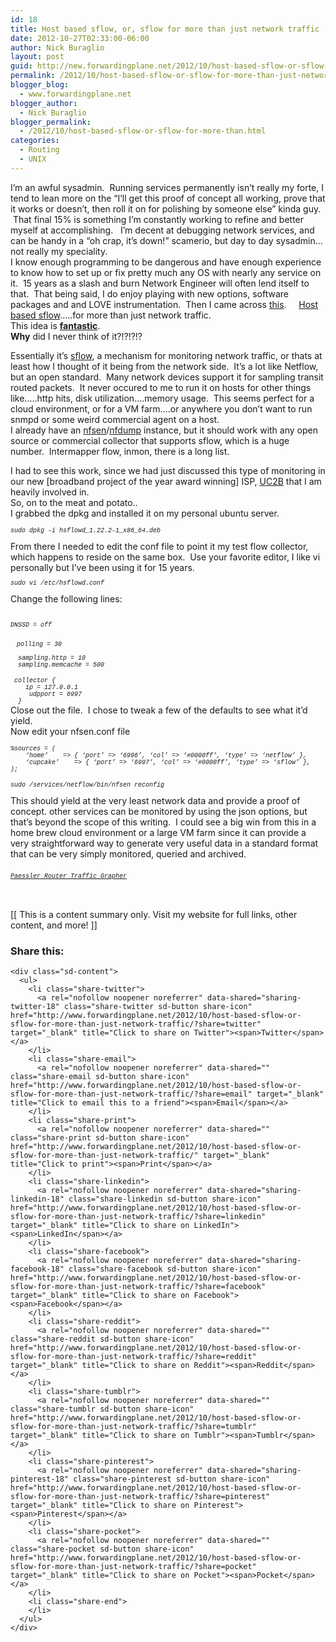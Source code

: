 ```yaml
---
id: 18
title: Host based sflow, or, sflow for more than just network traffic
date: 2012-10-27T02:33:00-06:00
author: Nick Buraglio
layout: post
guid: http://new.forwardingplane.net/2012/10/host-based-sflow-or-sflow-for-more-than-just-network-traffic/
permalink: /2012/10/host-based-sflow-or-sflow-for-more-than-just-network-traffic/
blogger_blog:
  - www.forwardingplane.net
blogger_author:
  - Nick Buraglio
blogger_permalink:
  - /2012/10/host-based-sflow-or-sflow-for-more-than.html
categories:
  - Routing
  - UNIX
---
```

I&#8217;m an awful sysadmin.  Running services permanently isn&#8217;t really my forte, I tend to lean more on the &#8220;I&#8217;ll get this proof of concept all working, prove that it works or doesn&#8217;t, then roll it on for polishing by someone else&#8221; kinda guy.  That final 15% is something I&#8217;m constantly working to refine and better myself at accomplishing.   I&#8217;m decent at debugging network services, and can be handy in a &#8220;oh crap, it&#8217;s down!&#8221; scamerio, but day to day sysadmin&#8230;not really my speciality.  
I know enough programming to be dangerous and have enough experience to know how to set up or fix pretty much any OS with nearly any service on it.  15 years as a slash and burn Network Engineer will often lend itself to that.  That being said, I do enjoy playing with new options, software packages and and LOVE instrumentation.  Then I came across <a href="http://host-sflow.sourceforge.net/" target="_blank">this</a>.     <a href="http://blog.sflow.com/2012/01/host-sflow-distributed-agent.html" target="_blank">Host based sflow</a>&#8230;..for more than just network traffic.  
This idea is **<u>fantastic</u>**.  
**Why** did I never think of it?!?!?!?

Essentially it&#8217;s <a href="http://en.wikipedia.org/wiki/SFlow" target="_blank">sflow</a>, a mechanism for monitoring network traffic, or thats at least how I thought of it being from the network side.  It&#8217;s a lot like Netflow, but an open standard.  Many network devices support it for sampling transit routed packets.  It never occured to me to run it on hosts for other things like&#8230;..http hits, disk utilization&#8230;.memory usage.  This seems perfect for a cloud environment, or for a VM farm&#8230;.or anywhere you don&#8217;t want to run snmpd or some weird commercial agent on a host.  
I already have an <a href="http://nfsen.sourceforge.net/" target="_blank">nfsen</a>/<a href="http://nfdump.sourceforge.net/" target="_blank">nfdump</a> instance, but it should work with any open source or commercial collector that supports sflow, which is a huge number.  Intermapper flow, inmon, there is a long list. 

I had to see this work, since we had just discussed this type of monitoring in our new [broadband project of the year award winning] ISP, <a href="http://www.uc2b.net/" target="_blank">UC2B</a> that I am heavily involved in.  
So, on to the meat and potato..  
I grabbed the dpkg and installed it on my personal ubuntu server. 

<span style="font-family: Courier New, Courier, monospace; font-size: x-small;"><i>sudo dpkg -i hsflowd_1.22.2-1_x86_64.deb </i></span>  
<span style="font-family: Courier New, Courier, monospace; font-size: x-small;"><i><br /></i></span><span style="font-family: inherit;">From there I needed to edit the conf file to point it my test flow collector, which happens to reside on the same box.  Use your favorite editor, I like vi personally but I&#8217;ve been using it for 15 years. </span>  
<span style="font-family: Courier New, Courier, monospace; font-size: x-small;"><i><br /></i></span><span style="font-family: Courier New, Courier, monospace; font-size: x-small;"><i>sudo vi /etc/hsflowd.conf</i></span>  
<span style="font-family: Courier New, Courier, monospace; font-size: x-small;"><i><br /></i></span><span style="font-family: inherit;">Change the following lines:</span>  
<span style="font-family: Courier New, Courier, monospace; font-size: x-small;"><i><br /></i></span>  
<span style="font-family: Courier New, Courier, monospace; font-size: x-small;"><i>DNSSD = off</i></span>

<div>
  <p>
     <span style="font-family: Courier New, Courier, monospace; font-size: x-small;"><i> polling = 30</i></span><br /><span style="font-family: Courier New, Courier, monospace; font-size: x-small;"><i><br /></i></span><span style="font-family: Courier New, Courier, monospace; font-size: x-small;"><i>  sampling.http = 10</i></span><br /><span style="font-family: Courier New, Courier, monospace; font-size: x-small;"><i>  sampling.memcache = 500</i></span>
  </p>
</div>

<div>
  <div>
    <span style="font-family: Courier New, Courier, monospace; font-size: x-small;"><i> collector {</i></span>
  </div>
  
  <div>
    <span style="font-family: Courier New, Courier, monospace; font-size: x-small;"><i>    ip = 127.0.0.1</i></span>
  </div>
  
  <div>
    <span style="font-family: Courier New, Courier, monospace; font-size: x-small;"><i>     udpport = 6997</i></span>
  </div>
  
  <div>
    <span style="font-family: Courier New, Courier, monospace; font-size: x-small;"><i>  }</i></span>
  </div>
</div>

<div>
</div>

<div>
  Close out the file.  I chose to tweak a few of the defaults to see what it&#8217;d yield.  
</div>

<div>
</div>

<div>
  Now edit your nfsen.conf file
</div>

_<span style="font-family: Courier New, Courier, monospace; font-size: x-small;">%sources = (</span>_  
_<span style="font-family: Courier New, Courier, monospace; font-size: x-small;">    &#8216;home&#8217;    => { &#8216;port&#8217; => &#8216;6996&#8217;, &#8216;col&#8217; => &#8216;#0000ff&#8217;, &#8216;type&#8217; => &#8216;netflow&#8217; },</span>_  
_<span style="font-family: Courier New, Courier, monospace; font-size: x-small;">    &#8216;cupcake&#8217;    => { &#8216;port&#8217; => &#8216;6997&#8217;, &#8216;col&#8217; => &#8216;#0000ff&#8217;, &#8216;type&#8217; => &#8216;sflow&#8217; },</span>_  
_<span style="font-family: Courier New, Courier, monospace; font-size: x-small;">);</span>_

<span style="font-family: Courier New, Courier, monospace; font-size: x-small;"><i>sudo /services/netflow/bin/nfsen reconfig</i></span>  
<span style="font-family: Courier New, Courier, monospace; font-size: x-small;"><i><br /></i></span><span style="font-family: inherit;">This should yield at the very least network data and provide a proof of concept. other services can be monitored by using the json options, but that&#8217;s beyond the scope of this writing.  I could see a big win from this in a home brew cloud environment or a large VM farm since it can provide a very straightforward way to generate very useful data in a standard format that can be very simply monitored, queried and archived.    </span>  
<span style="font-family: Courier New, Courier, monospace; font-size: x-small;"><i><br /></i></span><span style="font-family: Courier New, Courier, monospace; font-size: x-small;"><i><br /></i></span><span style="font-family: Courier New, Courier, monospace; font-size: x-small;"><i><a href="http://gan.doubleclick.net/gan_click?lid=41000000028007181&#038;pid=UBM9786132095695&#038;adurl=http%3A%2F%2Fwww.cdsbooksdvds.com%2Fproduct.jhtm%3Fsku%3DUBM9786132095695&#038;usg=AFHzDLucmjq8niDqbnNmvyDzFPVpDnuqQQ&#038;pubid=590157" rel="nofollow">Paessler Router Traffic Grapher</a></i></span><span style="font-family: Courier New, Courier, monospace; font-size: x-small;"><i><br /></i></span><span style="font-family: Courier New, Courier, monospace; font-size: x-small;"><i><br /></i></span><span style="font-family: Courier New, Courier, monospace; font-size: x-small;"><i><br /></i></span><span style="font-family: Courier New, Courier, monospace; font-size: x-small;"><i><br /></i></span>

<div>
  [[ This is a content summary only. Visit my website for full links, other content, and more! ]]
</div>

<div class="sharedaddy sd-sharing-enabled">
  <div class="robots-nocontent sd-block sd-social sd-social-icon-text sd-sharing">
    <h3 class="sd-title">
      Share this:
    </h3>
    
    <div class="sd-content">
      <ul>
        <li class="share-twitter">
          <a rel="nofollow noopener noreferrer" data-shared="sharing-twitter-18" class="share-twitter sd-button share-icon" href="http://www.forwardingplane.net/2012/10/host-based-sflow-or-sflow-for-more-than-just-network-traffic/?share=twitter" target="_blank" title="Click to share on Twitter"><span>Twitter</span></a>
        </li>
        <li class="share-email">
          <a rel="nofollow noopener noreferrer" data-shared="" class="share-email sd-button share-icon" href="http://www.forwardingplane.net/2012/10/host-based-sflow-or-sflow-for-more-than-just-network-traffic/?share=email" target="_blank" title="Click to email this to a friend"><span>Email</span></a>
        </li>
        <li class="share-print">
          <a rel="nofollow noopener noreferrer" data-shared="" class="share-print sd-button share-icon" href="http://www.forwardingplane.net/2012/10/host-based-sflow-or-sflow-for-more-than-just-network-traffic/" target="_blank" title="Click to print"><span>Print</span></a>
        </li>
        <li class="share-linkedin">
          <a rel="nofollow noopener noreferrer" data-shared="sharing-linkedin-18" class="share-linkedin sd-button share-icon" href="http://www.forwardingplane.net/2012/10/host-based-sflow-or-sflow-for-more-than-just-network-traffic/?share=linkedin" target="_blank" title="Click to share on LinkedIn"><span>LinkedIn</span></a>
        </li>
        <li class="share-facebook">
          <a rel="nofollow noopener noreferrer" data-shared="sharing-facebook-18" class="share-facebook sd-button share-icon" href="http://www.forwardingplane.net/2012/10/host-based-sflow-or-sflow-for-more-than-just-network-traffic/?share=facebook" target="_blank" title="Click to share on Facebook"><span>Facebook</span></a>
        </li>
        <li class="share-reddit">
          <a rel="nofollow noopener noreferrer" data-shared="" class="share-reddit sd-button share-icon" href="http://www.forwardingplane.net/2012/10/host-based-sflow-or-sflow-for-more-than-just-network-traffic/?share=reddit" target="_blank" title="Click to share on Reddit"><span>Reddit</span></a>
        </li>
        <li class="share-tumblr">
          <a rel="nofollow noopener noreferrer" data-shared="" class="share-tumblr sd-button share-icon" href="http://www.forwardingplane.net/2012/10/host-based-sflow-or-sflow-for-more-than-just-network-traffic/?share=tumblr" target="_blank" title="Click to share on Tumblr"><span>Tumblr</span></a>
        </li>
        <li class="share-pinterest">
          <a rel="nofollow noopener noreferrer" data-shared="sharing-pinterest-18" class="share-pinterest sd-button share-icon" href="http://www.forwardingplane.net/2012/10/host-based-sflow-or-sflow-for-more-than-just-network-traffic/?share=pinterest" target="_blank" title="Click to share on Pinterest"><span>Pinterest</span></a>
        </li>
        <li class="share-pocket">
          <a rel="nofollow noopener noreferrer" data-shared="" class="share-pocket sd-button share-icon" href="http://www.forwardingplane.net/2012/10/host-based-sflow-or-sflow-for-more-than-just-network-traffic/?share=pocket" target="_blank" title="Click to share on Pocket"><span>Pocket</span></a>
        </li>
        <li class="share-end">
        </li>
      </ul>
    </div>
  </div>
</div>